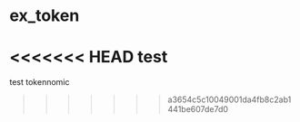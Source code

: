 # ex_token
<<<<<<< HEAD
test
=======
test tokennomic
>>>>>>> a3654c5c10049001da4fb8c2ab1441be607de7d0
